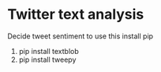 # Twitter text analysis
Decide tweet sentiment 
to use this install pip
1. pip install textblob
2. pip install tweepy
